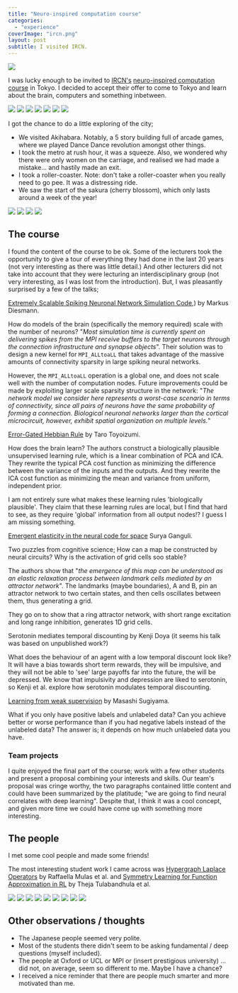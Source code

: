 ```yaml
---
title: "Neuro-inspired computation course"
categories: 
  - "experience"
coverImage: "ircn.png"
layout: post
subtitle: I visited IRCN.
---
```


![]({{site.baseurl}}/assets/neuro-inspired-computation-course/{{page.coverImage}})

I was lucky enough to be invited to [IRCN's](https://ircn.jp/en/) [neuro-inspired computation course](https://ircn.jp/en/neuro_inspired) in Tokyo. I decided to accept their offer to come to Tokyo and learn about the brain, computers and something inbetween.

![]({{site.baseurl}}/assets/neuro-inspired-computation-course/20190324_071842.jpg)
![]({{site.baseurl}}/assets/neuro-inspired-computation-course/20190324_072835.jpg)
![]({{site.baseurl}}/assets/neuro-inspired-computation-course/20190324_090703.jpg)
![]({{site.baseurl}}/assets/neuro-inspired-computation-course/20190324_090741.jpg)
![]({{site.baseurl}}/assets/neuro-inspired-computation-course/20190324_092225.jpg)
![]({{site.baseurl}}/assets/neuro-inspired-computation-course/20190324_091757.jpg)
![]({{site.baseurl}}/assets/neuro-inspired-computation-course/20190324_091420.jpg)

I got the chance to do a little exploring of the city;

- We visited Akihabara. Notably, a 5 story building full of arcade games, where we played Dance Dance revolution amongst other things.
- I took the metro at rush hour, it was a squeeze. Also, we wondered why there were only women on the carriage, and realised we had made a mistake... and hastily made an exit.
- I took a roller-coaster. Note: don't take a roller-coaster when you really need to go pee. It was a distressing ride.
- We saw the start of the sakura (cherry blossom), which only lasts around a week of the year!

![]({{site.baseurl}}/assets/neuro-inspired-computation-course/20190321_210234.jpg)
![]({{site.baseurl}}/assets/neuro-inspired-computation-course/20190321_202935.jpg)
![]({{site.baseurl}}/assets/neuro-inspired-computation-course/20190322_214449.jpg)
![]({{site.baseurl}}/assets/neuro-inspired-computation-course/20190322_184410.jpg)

## The course

I found the content of the course to be ok. Some of the lecturers took the opportunity to give a tour of everything they had done in the last 20 years (not very interesting as there was little detail.) And other lecturers did not take into account that they were lecturing an interdisciplinary group (not very interesting, as I was lost from the introduction). But, I was pleasantly surprised by a few of the talks;

[Extremely Scalable Spiking Neuronal Network Simulation Code](https://www.frontiersin.org/articles/10.3389/fninf.2018.00002/full?utm_source=G-BLO&utm_medium=WEXT&utm_campaign=ECO_FNINF_20180302_exascale-brain),) by Markus Diesmann.

How do models of the brain (specifically the memory required) scale with the number of neurons? "_Most simulation time is currently spent on delivering spikes from the MPI receive buffers to the target neurons through the connection infrastructure and synapse objects_". Their solution was to design a new kernel for `MPI_ALLtoaLL` that takes advantage of the massive amounts of connectivity sparsity in large spiking neural networks.

However, the `MPI_ALLtoaLL` operation is a global one, and does not scale well with the number of computation nodes. Future improvements could be made by exploiting larger scale sparsity structure in the network: "_The network model we consider here represents a worst-case scenario in terms of connectivity, since all pairs of neurons have the same probability of forming a connection. Biological neuronal networks larger than the cortical microcircuit, however, exhibit spatial organization on multiple levels._"

[Error-Gated Hebbian Rule](https://www.nature.com/articles/s41598-018-20082-0) by Taro Toyoizumi.

How does the brain learn? The authors construct a biologically plausible unsupervised learning rule, which is a linear combination of PCA and ICA. They rewrite the typical PCA cost function as minimizing the difference between the variance of the inputs and the outputs. And they rewrite the ICA cost function as minimizing the mean and variance from uniform, independent prior.

I am not entirely sure what makes these learning rules 'biologically plausible'. They claim that these learning rules are local, but I find that hard to see, as they require 'global' information from all output nodes!? I guess I am missing something.

[Emergent elasticity in the neural code for space](https://www.biorxiv.org/content/biorxiv/early/2018/05/21/326793.full.pdf) Surya Ganguli.

Two puzzles from cognitive science; How can a map be constructed by neural circuits? Why is the activation of grid cells soo stable?

The authors show that "_the emergence of this map can be understood as an elastic relaxation process between landmark cells mediated by an attractor network_". The landmarks (maybe boundaries), A and B, pin an attractor network to two certain states, and then cells oscillates between them, thus generating a grid.

They go on to show that a ring attractor network, with short range excitation and long range inhibition, generates 1D grid cells.

Serotonin mediates temporal discounting by Kenji Doya (it seems his talk was based on unpublished work?)

What does the behaviour of an agent with a low temporal discount look like? It will have a bias towards short term rewards, they will be impulsive, and they will not be able to 'see' large payoffs far into the future, the will be depressed. We know that impulsivity and depression are liked to serotonin, so Kenji et al. explore how serotonin modulates temporal discounting.

[Learning from weak supervision](https://arxiv.org/abs/1810.00846) by Masashi Sugiyama.

What if you only have positive labels and unlabeled data? Can you achieve better or worse performance than if you had negative labels instead of the unlabeled data? The answer is; it depends on how much unlabeled data you have.

### Team projects

I quite enjoyed the final part of the course; work with a few other students and present a proposal combining your interests and skills. Our team's proposal was cringe worthy, the two paragraphs contained little content and could have been summarized by the platitude; "we are going to find neural correlates with deep learning". Despite that, I think it was a cool concept, and given more time we could have come up with something more interesting.

## The people

I met some cool people and made some friends!

The most interesting student work I came across was [Hypergraph Laplace Operators](https://arxiv.org/abs/1804.01474) by Raffaella Mulas et al. and [Symmetry Learning for Function Approximation in RL](https://arxiv.org/abs/1706.02999) by Theja Tulabandhula et al.

![]({{site.baseurl}}/assets/neuro-inspired-computation-course/20190324_153643.jpg)
![]({{site.baseurl}}/assets/neuro-inspired-computation-course/20190324_153557.jpg)
![]({{site.baseurl}}/assets/neuro-inspired-computation-course/20190324_172305.jpg)
![]({{site.baseurl}}/assets/neuro-inspired-computation-course/20190324_180347.jpg)
![]({{site.baseurl}}/assets/neuro-inspired-computation-course/20190324_154841.jpg)
![]({{site.baseurl}}/assets/neuro-inspired-computation-course/20190324_174923.jpg)
![]({{site.baseurl}}/assets/neuro-inspired-computation-course/20190325_093704.jpg)
![]({{site.baseurl}}/assets/neuro-inspired-computation-course/20190325_104249.jpg)
![]({{site.baseurl}}/assets/neuro-inspired-computation-course/20190325_093410.jpg)

## Other observations / thoughts

- The Japanese people seemed very polite.
- Most of the students there didn't seem to be asking fundamental / deep questions (myself included).
- The people at Oxford or UCL or MPI or (insert prestigious university) ... did not, on average, seem so different to me. Maybe I have a chance?
- I received a nice reminder that there are people much smarter and more motivated than me.

